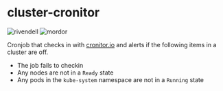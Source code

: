 # cluster-cronitor

![rivendell](https://cronitor.io/badges/LN2pTl/production/FKcsTNjmkX1Pz54PSBgGKYcG-GM.svg)  ![mordor](https://cronitor.io/badges/YIKpIN/production/hZ9-2CvKx0zbnxJE8KWhwAUFOHg.svg)

Cronjob that checks in with [cronitor.io](https://cronitor.io/) and alerts if the following items in a cluster are off.

- The job fails to checkin
- Any nodes are not in a `Ready` state
- Any pods in the `kube-system` namespace are not in a `Running` state